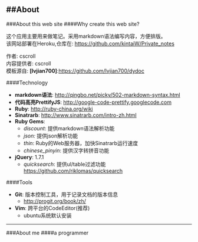 ##About
---	
###About this web site
####Why create this web site?	

这个应用主要用来做笔记。采用markdown语法编写内容，方便排版。	
该网站部署在Heroku,仓库在: <https://github.com/kintaiW/Private_notes>

作者: cscroll  
内容提供者: cscroll  
模板源自: __[lvjian700]__:<https://github.com/lvjian700/dydoc>

####Technology	

* __markdown语法__: <http://qingbo.net/picky/502-markdown-syntax.html>
* __代码高亮PrettifyJS__: <http://google-code-prettify.googlecode.com>
* __Ruby__: <http://ruby-china.org/wiki>
* __Sinatrarb__: <http://www.sinatrarb.com/intro-zh.html>
* __Ruby Gems__:
	* _discount_: 提供markdown语法解析功能
	* _json:_ 提供json解析功能
	* _thin_: Ruby的Web服务器，加快Sinatrarb运行速度	
	* _chinese\_pinyin_: 提供汉字转拼音功能
* __jQuery__: 1.7.1
	* _quicksearch_: 提供ul/table过滤功能 <https://github.com/riklomas/quicksearch>
	

####Tools	

* __Git__: 版本控制工具，用于记录文档的版本信息
	* <http://progit.org/book/zh/>
* __Vim__: 跨平台的CodeEditor(推荐)
	* ubuntu系统默认安装


---
###About me
####a programmer

